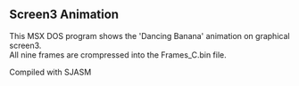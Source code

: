 ## Screen3 Animation  

This MSX DOS program shows the 'Dancing Banana' animation on graphical screen3.  
All nine frames are crompressed into the Frames_C.bin file.  
  
Compiled with SJASM
